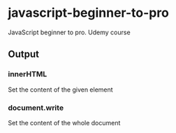 # javascript-beginner-to-pro
JavaScript beginner to pro. Udemy course

## Output
### innerHTML
Set the content of the given element
### document.write
Set the content of the whole document
